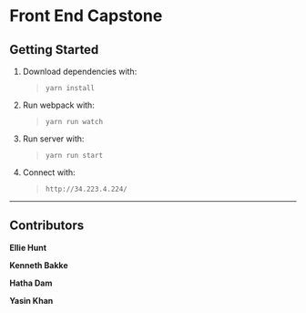 # Front End Capstone

## Getting Started

1. Download dependencies with:

   > `yarn install`

2. Run webpack with:

   > `yarn run watch`

3. Run server with:
   > `yarn run start`

4. Connect with:
   >`http://34.223.4.224/`
---

## Contributors

**Ellie Hunt**

**Kenneth Bakke**

**Hatha Dam**

**Yasin Khan**
